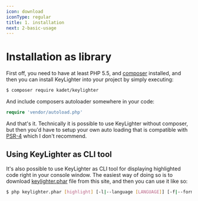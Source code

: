 ```yaml
---
icon: download
iconType: regular
title: 1. installation
next: 2-basic-usage
---
```


# Installation as library

First off, you need to have at least PHP 5.5, and [composer] installed, and then you can install
KeyLighter into your project by simply executing:

```bash
$ composer require kadet/keylighter
```

And include composers autoloader somewhere in your code:
```php
require 'vendor/autoload.php'
```

And that's it. Technically it is possible to use KeyLighter without composer,
but then you'd have to setup your own auto loading that is compatible with [PSR-4]
which I don't recommend.

## Using KeyLighter as CLI tool

It's also possible to use KeyLighter as CLI tool for displaying highlighted code right in your console window.
The easiest way of doing so is to download [keylighter.phar] file from this site, and then you can use it like so:

```bash
$ php keylighter.phar [highlight] [-l|--language [LANGUAGE]] [-f|--format [FORMAT]] [--] <file> <file2>...
```

[composer]: https://getcomposer.org/
[PSR-4]: http://www.php-fig.org/psr/psr-4/
[keylighter.phar]: http://keylighter.kadet.net/download/keylighter.phar